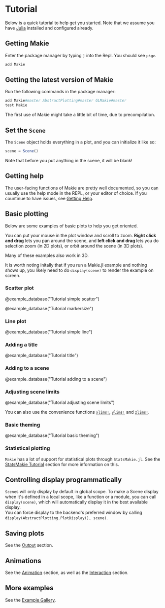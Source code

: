 # Tutorial

Below is a quick tutorial to help get you started. Note that we assume you have [Julia](https://julialang.org/) installed and configured already.

## Getting Makie
Enter the package manager by typing `]` into the Repl. You should see `pkg>`.
```julia
add Makie
```

## Getting the latest version of Makie
Run the following commands in the package manager:
```Julia
add Makie#master AbstractPlotting#master GLMakie#master
test Makie
```

The first use of Makie might take a little bit of time, due to precompilation.

## Set the `Scene`

The `Scene` object holds everything in a plot, and you can initialize it like so:

```julia
scene = Scene()
```

Note that before you put anything in the scene, it will be blank!

## Getting help

The user-facing functions of Makie are pretty well documented, so you can usually use the help mode in the REPL, or your editor of choice. If you countinue to have issues, see [Getting Help](@ref).

## Basic plotting

Below are some examples of basic plots to help you get oriented.

You can put your mouse in the plot window and scroll to zoom. **Right click and drag** lets you pan around the scene, and **left click and drag** lets you do selection zoom (in 2D plots), or orbit around the scene (in 3D plots).

Many of these examples also work in 3D.

It is worth noting initally that if you run a Makie.jl example and nothing shows up, you likely need to do `display(scene)` to render the example on screen.

### Scatter plot

@example_database("Tutorial simple scatter")

@example_database("Tutorial markersize")

### Line plot

@example_database("Tutorial simple line")

### Adding a title

@example_database("Tutorial title")

### Adding to a scene

@example_database("Tutorial adding to a scene")

### Adjusting scene limits

@example_database("Tutorial adjusting scene limits")

You can also use the convenience functions [`xlims!`](@ref), [`ylims!`](@ref) and [`zlims!`](@ref).

### Basic theming

@example_database("Tutorial basic theming")

### Statistical plotting

`Makie` has a lot of support for statistical plots through `StatsMakie.jl`.
See the [StatsMakie Tutorial](@ref) section for more information on this.

## Controlling display programmatically

`Scene`s will only display by default in global scope.  To make a Scene display when it's defined in a local scope,
like a function or a module, you can call `display(scene)`, which will automatically display it in the best available
display.  
You can force display to the backend's preferred window by calling `display(AbstractPlotting.PlotDisplay(), scene)`.

## Saving plots

See the [Output](@ref) section.

## Animations

See the [Animation](@ref) section, as well as the [Interaction](@ref) section.

## More examples

See the [Example Gallery](http://juliaplots.org/MakieReferenceImages/gallery/index.html).
